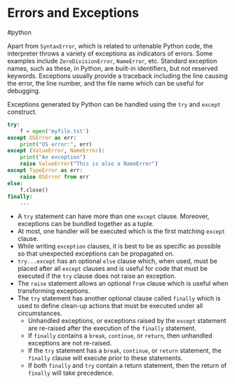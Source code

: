 # Errors and Exceptions
#python 

Apart from `SyntaxError`, which is related to untenable Python code, the interpreter throws a variety of exceptions as indicators of errors. Some examples include `ZeroDivisionError`, `NameError`, etc. Standard exception names, such as these, in Python, are built-in identifiers, but not reserved keywords. Exceptions usually provide a traceback including the line causing the error, the line number, and the file name which can be useful for debugging.

Exceptions generated by Python can be handled using the `try` and `except` construct. 
```python
try: 
	f = open('myfile.txt')
except OSError as err:
	print("OS error:", err)
except (ValueError, NameError):
	print("An exception")
	raise ValueError("This is also a NameError")
except TypeError as err:
	raise OSError from err
else:
	f.close()
finally:
	...
``` 
- A `try` statement can have more than one `except` clause. Moreover, exceptions can be bundled together as a tuple.
- At most, one handler will be executed which is the first matching `except` clause.
- While writing `exception` clauses, it is best to be as specific as possible so that unexpected exceptions can be propagated on.
- `try...except` has an optional `else` clause which, when used, must be placed after all `except` clauses and is useful for code that must be executed if the `try` clause does not raise an exception.
- The `raise` statement allows an optional `from` clause which is useful when transforming exceptions.
- The `try` statement has another optional clause called `finally` which is used to define clean-up actions that must be executed under all circumstances.
	- Unhandled exceptions, or exceptions raised by the `except` statement are re-raised after the execution of the `finally` statement.
	- If `finally` contains a `break`, `continue`, or `return`, then unhandled exceptions are not re-raised.
	- If the `try` statement has a `break`, `continue`, or `return` statement, the `finally` clause will execute prior to these statements.
	- If both `finally` and `try` contain a return statement, then the return of `finally` will take precedence.